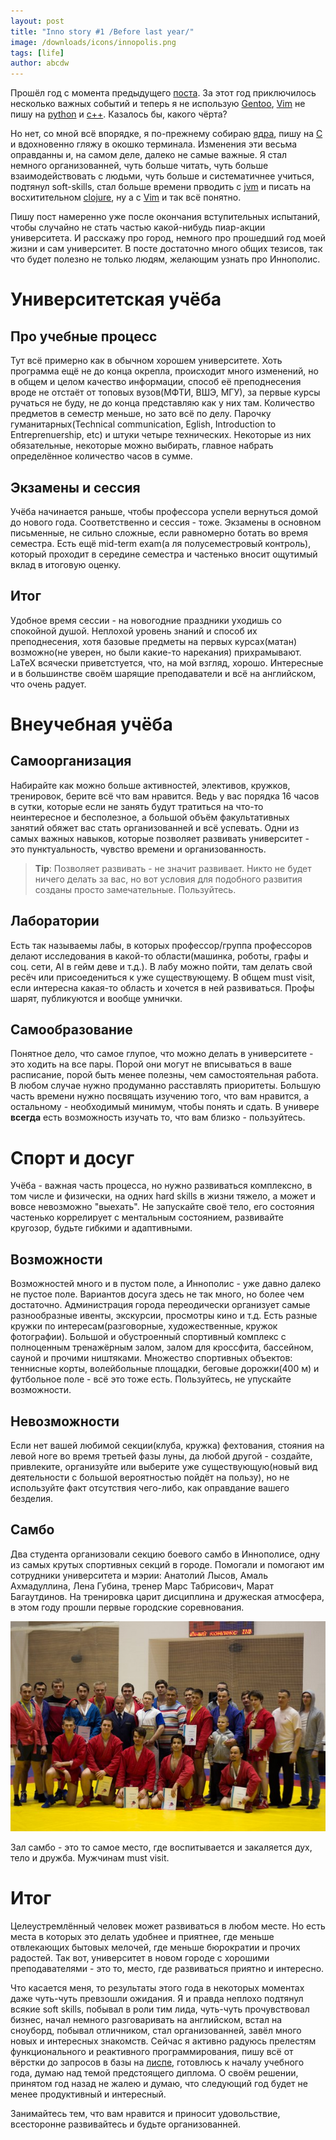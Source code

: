 ```yaml
---
layout: post
title: "Inno story #1 /Before last year/"
image: /downloads/icons/innopolis.png
tags: [life]
author: abcdw
---
```


Прошёл год с момента предыдущего [поста][inno-story-0]. За этот год приключилось несколько важных событий и теперь я не использую [Gentoo][], [Vim][] не пишу на [python][] и [c++][]. Казалось бы, какого чёрта?

Но нет, со мной всё впорядке, я по-прежнему собираю [ядра][hackin-story], пишу на [C][c-lang] и вдохновенно гляжу в окошко терминала. Изменения эти весьма оправданны и, на самом деле, далеко не самые важные. Я стал немного организованней, чуть больше читать, чуть больше взаимодействовать с людьми, чуть больше и систематичнее учиться, подтянул soft-skills, стал больше времени прводить с [jvm][clojure] и писать на восхитительном [clojure][], ну а с [Vim][] и так всё понятно.

Пишу пост намеренно уже после окончания вступительных испытаний, чтобы случайно не стать частью какой-нибудь пиар-акции университета. И расскажу про город, немного про прошедший год моей жизни и сам университет. В посте достаточно много общих тезисов, так что будет полезно не только людям, желающим узнать про Иннополис.

# Университетская учёба

## Про учебные процесс

Тут всё примерно как в обычном хорошем университете. Хоть программа ещё не до конца окрепла, происходит много изменений, но в общем и целом качество информации, способ её преподнесения вроде не отстаёт от топовых вузов(МФТИ, ВШЭ, МГУ), за первые курсы ручаться не буду, не до конца представляю как у них там. Количество предметов в семестр меньше, но зато всё по делу. Парочку гуманитарных(Technical communication, Eglish, Introduction to Entreprenuership, etc) и штуки четыре технических. Некоторые из них обязательные, некоторые можно выбирать, главное набрать определённое количество часов в сумме.

## Экзамены и сессия

Учёба начинается раньше, чтобы профессора успели вернуться домой до нового года. Соответственно и сессия - тоже. Экзамены в основном письменные, не сильно сложные, если равномерно ботать во время семестра. Есть ещё mid-term exam(а ля полусеместровый контроль), который проходит в середине семестра и частенько вносит ощутимый вклад в итоговую оценку.

## Итог

Удобное время сессии - на новогодние праздники уходишь со спокойной душой. Неплохой уровень знаний и способ их преподнесения, хотя базовые предметы на первых курсах(матан) возможно(не уверен, но были какие-то нарекания) прихрамывают. LaTeX всячески приветстуется, что, на мой взгляд, хорошо. Интересные и в большинстве своём шарящие преподаватели и всё на английском, что очень радует.

# Внеучебная учёба

## Самоорганизация

Набирайте как можно больше активностей, элективов, кружков, тренировок, берите всё что вам нравится. Ведь у вас порядка 16 часов в сутки, которые если не занять будут тратиться на что-то неинтересное и бесполезное, а большой объём факультативных занятий обяжет вас стать организованней и всё успевать. Одни из самых важных навыков, которые позволяет развивать университет - это пунктуальность, чувство времени и организованность.

> __Tip__: Позволяет развивать - не значит развивает. Никто не будет ничего делать за вас, но вот условия для подобного развития созданы просто замечательные. Пользуйтесь.

## Лаборатории

Есть так называемы лабы, в которых профессор/группа профессоров делают исследования в какой-то области(машинка, роботы, графы и соц. сети, AI в гейм деве и т.д.). В лабу можно пойти, там делать свой ресёч или присоедениться к уже существующему. В общем must visit, если интересна какая-то область и хочется в ней развиваться. Профы шарят, публикуются и вообще умнички.

## Самообразование

Понятное дело, что самое глупое, что можно делать в университете - это ходить на все пары. Порой они могут не вписываться в ваше расписание, порой быть менее полезны, чем самостоятельная работа. В любом случае нужно продуманно расставлять приоритеты. Большую часть времени нужно посвящать изучению того, что вам нравится, а остальному - необходимый минимум, чтобы понять и сдать. В универе **всегда** есть возможность изучать то, что вам близко - пользуйтесь.


# Спорт и досуг

Учёба - важная часть процесса, но нужно развиваться комплексно, в том числе и физически, на одних hard skills в жизни тяжело, а может и вовсе невозможно "выехать". Не запускайте своё тело, его состояния частенько коррелирует с ментальным состоянием, развивайте кругозор, будьте гибкими и адаптивными.

## Возможности

Возможностей много и в пустом поле, а Иннополис - уже давно далеко не пустое поле. Вариантов досуга здесь не так много, но более чем достаточно. Администрация города переодически организует самые разнообразные ивенты, экскурсии, просмотры кино и т.д. Есть разные кружки по интересам(разговорные, художественные, кружок фотографии). Большой и обустроенный спортивный комплекс с полноценным тренажёрным залом, залом для кроссфита, бассейном, сауной и прочими ништяками. Множество спортивных объектов: теннисные корты, волейбольные площадки, беговые дорожки(400 м) и футбольное поле - всё это тоже есть. Пользуйтесь, не упускайте возможности.

## Невозможности
 
Если нет вашей любимой секции(клуба, кружка) фехтования, стояния на левой ноге во время третьей фазы луны, да любой другой - создайте, привлеките, организуйте или выберите уже существующую(новый вид деятельности с большой вероятностью пойдёт на пользу), но не используйте факт отсутствия чего-либо, как оправдание вашего безделия. 

## Самбо

Два студента организовали секцию боевого самбо в Иннополисе, одну из самых крутых спортивных секций в городе. Помогали и помогают им сотрудники университета и мэрии: Анатолий Лысов, Амаль Ахмадуллина, Лена Губина, тренер Марс Табрисович, Марат Багаутдинов. На тренировка царит дисциплина и дружеская атмосфера, в этом году прошли первые городские соревнования.

<div style="text-align: center">
    <img src="/downloads/innostory/sambo01.jpg" alt="">
</div>

Зал самбо - это то самое место, где воспитывается и закаляется дух, тело и дружба. Мужчинам must visit.

# Итог

Целеустремлённый человек может развиваться в любом месте. Но есть места в которых это делать удобнее и приятнее, где меньше отвлекающих бытовых мелочей, где меньше бюрократии и прочих радостей. Так вот, университет в новом городе с хорошими преподавателями - это то, место, где развиваться приятно и интересно.

Что касается меня, то результаты этого года в некоторых моментах даже чуть-чуть превзошли ожидания. Я и правда неплохо подтянул всякие soft skills, побывал в роли тим лида, чуть-чуть прочувствовал бизнес, начал немного разговаривать на английском, встал на сноуборд, побывал отличником, стал организованней, завёл много новых и интересных знакомств. Сейчас я активно радуюсь прелестям функционального и реактивного программирования, пишу всё от вёрстки до запросов в базы на [лиспе][clojure], готовлюсь к началу учебного года, думаю над темой предстоящего диплома. О своём решении, принятом год назад не жалею и думаю, что следующий год будет не менее продуктивный и интересный.

Занимайтесь тем, что вам нравится и приносит удовольствие, всесторонне развивайтесь и будьте организованней.



[python]: http://learnpythonthehardway.org/book/
[clojure]: https://clojure.org/about/rationale
[c++]: http://cppreference.com
[c-lang]: http://c.learncodethehardway.org/book/
[gentoo]: https://gentoo.org
[vim]:    /2016/07/04/vim-story-3.html
[hackin-story]: /2016/07/05/hackin-story-0.html
[inno-story-0]: /2015/08/02/inno-story-0.html
